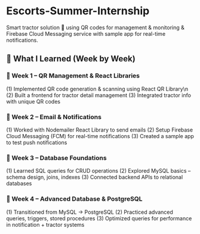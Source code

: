 # Escorts-Summer-Internship
Smart tractor solution 🚜 using QR codes for management &amp; monitoring &amp; Firebase Cloud Messaging service with sample app for real-time notifications.

## 📘 What I Learned (Week by Week)

### 📅 Week 1 – QR Management & React Libraries

(1) Implemented QR code generation & scanning using React QR Library\n
(2) Built a frontend for tractor detail management
(3) Integrated tractor info with unique QR codes

### 📅 Week 2 – Email & Notifications

(1) Worked with Nodemailer React Library to send emails
(2) Setup Firebase Cloud Messaging (FCM) for real-time notifications
(3) Created a sample app to test push notifications

### 📅 Week 3 – Database Foundations

(1) Learned SQL queries for CRUD operations
(2) Explored MySQL basics – schema design, joins, indexes
(3) Connected backend APIs to relational databases

### 📅 Week 4 – Advanced Database & PostgreSQL

(1) Transitioned from MySQL → PostgreSQL
(2) Practiced advanced queries, triggers, stored procedures
(3) Optimized queries for performance in notification + tractor systems

